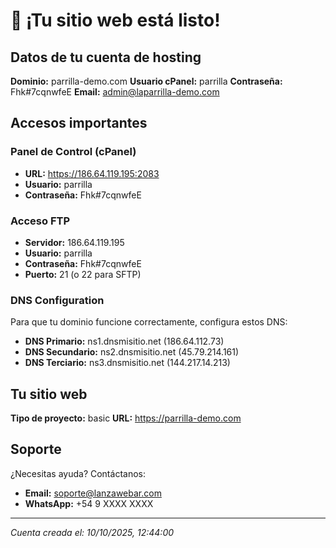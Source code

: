 
# 🎉 ¡Tu sitio web está listo!

## Datos de tu cuenta de hosting

**Dominio:** parrilla-demo.com
**Usuario cPanel:** parrilla
**Contraseña:** Fhk#7cqnwfeE
**Email:** admin@laparrilla-demo.com

## Accesos importantes

### Panel de Control (cPanel)
- **URL:** https://186.64.119.195:2083
- **Usuario:** parrilla
- **Contraseña:** Fhk#7cqnwfeE

### Acceso FTP
- **Servidor:** 186.64.119.195
- **Usuario:** parrilla
- **Contraseña:** Fhk#7cqnwfeE
- **Puerto:** 21 (o 22 para SFTP)

### DNS Configuration
Para que tu dominio funcione correctamente, configura estos DNS:

- **DNS Primario:** ns1.dnsmisitio.net (186.64.112.73)
- **DNS Secundario:** ns2.dnsmisitio.net (45.79.214.161)
- **DNS Terciario:** ns3.dnsmisitio.net (144.217.14.213)

## Tu sitio web

**Tipo de proyecto:** basic
**URL:** https://parrilla-demo.com

## Soporte

¿Necesitas ayuda? Contáctanos:
- **Email:** soporte@lanzawebar.com
- **WhatsApp:** +54 9 XXXX XXXX

---
*Cuenta creada el: 10/10/2025, 12:44:00*
        